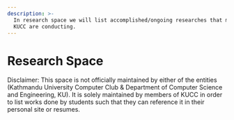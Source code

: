 ```yaml
---
description: >-
  In research space we will list accomplished/ongoing researches that members of
  KUCC are conducting.
---
```


# Research Space

Disclaimer: This space is not officially maintained by either of the entities \(Kathmandu University Computer Club & Department of Computer Science and Engineering, KU\). It is solely maintained by members of KUCC in order to list works done by students such that they can reference it in their personal site or resumes.



